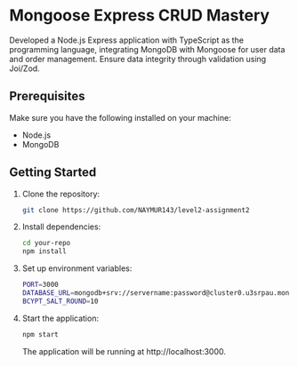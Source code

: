 # Mongoose Express CRUD Mastery

Developed a Node.js Express application with TypeScript as the programming language, integrating MongoDB with Mongoose for user data and order management. Ensure data integrity through validation using Joi/Zod.

## Prerequisites

Make sure you have the following installed on your machine:

- Node.js
- MongoDB

## Getting Started

1. Clone the repository:

   ```bash
   git clone https://github.com/NAYMUR143/level2-assignment2

   ```

2. Install dependencies:
   ```bash
   cd your-repo
   npm install
   ```
3. Set up environment variables:
   ```bash
   PORT=3000
   DATABASE_URL=mongodb+srv://servername:password@cluster0.u3srpau.mongodb.net/test
   BCYPT_SALT_ROUND=10
   ```
4. Start the application:

   ```bash
   npm start
   ```

   The application will be running at http://localhost:3000.
